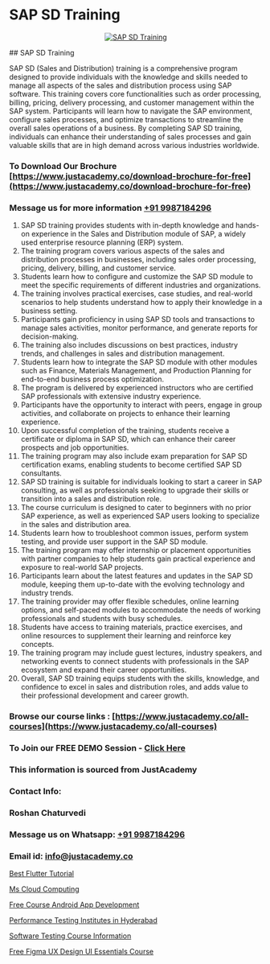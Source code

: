 # SAP SD Training

<p align="center">
  <a href="https://justacademy.co/course-detail/sap-abap-on-hana-training">
    <img src="https://justacademy.co/storage2/course_image/1708336814_course_image.png" alt="SAP SD Training">
  </a>
</p>
## SAP SD Training

SAP SD (Sales and Distribution) training is a comprehensive program designed to provide individuals with the knowledge and skills needed to manage all aspects of the sales and distribution process using SAP software. This training covers core functionalities such as order processing, billing, pricing, delivery processing, and customer management within the SAP system. Participants will learn how to navigate the SAP environment, configure sales processes, and optimize transactions to streamline the overall sales operations of a business. By completing SAP SD training, individuals can enhance their understanding of sales processes and gain valuable skills that are in high demand across various industries worldwide.
### To Download Our Brochure [https://www.justacademy.co/download-brochure-for-free](https://www.justacademy.co/download-brochure-for-free)
### Message us for more information [+91 9987184296](https://api.whatsapp.com/send?phone=919987184296)
1) SAP SD training provides students with in-depth knowledge and hands-on experience in the Sales and Distribution module of SAP, a widely used enterprise resource planning (ERP) system.
2) The training program covers various aspects of the sales and distribution processes in businesses, including sales order processing, pricing, delivery, billing, and customer service.
3) Students learn how to configure and customize the SAP SD module to meet the specific requirements of different industries and organizations.
4) The training involves practical exercises, case studies, and real-world scenarios to help students understand how to apply their knowledge in a business setting.
5) Participants gain proficiency in using SAP SD tools and transactions to manage sales activities, monitor performance, and generate reports for decision-making.
6) The training also includes discussions on best practices, industry trends, and challenges in sales and distribution management.
7) Students learn how to integrate the SAP SD module with other modules such as Finance, Materials Management, and Production Planning for end-to-end business process optimization.
8) The program is delivered by experienced instructors who are certified SAP professionals with extensive industry experience.
9) Participants have the opportunity to interact with peers, engage in group activities, and collaborate on projects to enhance their learning experience.
10) Upon successful completion of the training, students receive a certificate or diploma in SAP SD, which can enhance their career prospects and job opportunities.
11) The training program may also include exam preparation for SAP SD certification exams, enabling students to become certified SAP SD consultants.
12) SAP SD training is suitable for individuals looking to start a career in SAP consulting, as well as professionals seeking to upgrade their skills or transition into a sales and distribution role.
13) The course curriculum is designed to cater to beginners with no prior SAP experience, as well as experienced SAP users looking to specialize in the sales and distribution area.
14) Students learn how to troubleshoot common issues, perform system testing, and provide user support in the SAP SD module.
15) The training program may offer internship or placement opportunities with partner companies to help students gain practical experience and exposure to real-world SAP projects.
16) Participants learn about the latest features and updates in the SAP SD module, keeping them up-to-date with the evolving technology and industry trends.
17) The training provider may offer flexible schedules, online learning options, and self-paced modules to accommodate the needs of working professionals and students with busy schedules.
18) Students have access to training materials, practice exercises, and online resources to supplement their learning and reinforce key concepts.
19) The training program may include guest lectures, industry speakers, and networking events to connect students with professionals in the SAP ecosystem and expand their career opportunities.
20) Overall, SAP SD training equips students with the skills, knowledge, and confidence to excel in sales and distribution roles, and adds value to their professional development and career growth.

### Browse our course links : [https://www.justacademy.co/all-courses](https://www.justacademy.co/all-courses) 
### To Join our FREE DEMO Session - [Click Here](https://www.justacademy.co/register-for-course-demo)


### This information is sourced from JustAcademy
### Contact Info:
### Roshan Chaturvedi
### Message us on Whatsapp: [+91 9987184296](https://api.whatsapp.com/send?phone=919987184296)
### Email id: [info@justacademy.co](mailto:info@justacademy.co)
                
[Best Flutter Tutorial](0)

[Ms Cloud Computing](https://www.linkedin.com/pulse/ms-cloud-computing-justacademy-bay-area-dh9rc?trackingId=ZkEiAHpZ0iFrT2T46eaR8w%3D%3D&lipi=urn%3Ali%3Apage%3Ad_flagship3_company_admin%3BrsnEP2CeSl%2BKYnaEx50m1g%3D%3D)

[Free Course Android App Development](https://medium.com/@akanshapatil/free-course-android-app-development-ab1d4ce1cad6)

[Performance Testing Institutes in Hyderabad](https://medium.com/@shivamja27/performance-testing-institutes-in-hyderabad-32377be8db7e)

[Software Testing Course Information](https://justacademyin.github.io/justacademy/software-testing-course-information)

[Free Figma UX Design UI Essentials Course](https://justacademyin.github.io/justacademy/free-figma-ux-design-ui-essentials-course)

